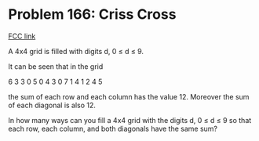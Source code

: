 # Problem 166: Criss Cross

[FCC link](https://www.freecodecamp.org/learn/coding-interview-prep/project-euler/problem-166-criss-cross)

A 4x4 grid is filled with digits d, 0 ≤ d ≤ 9.

It can be seen that in the grid

6 3 3 0 5 0 4 3 0 7 1 4 1 2 4 5

the sum of each row and each column has the value 12. Moreover the sum of each
diagonal is also 12.

In how many ways can you fill a 4x4 grid with the digits d, 0 ≤ d ≤ 9 so that
each row, each column, and both diagonals have the same sum?
